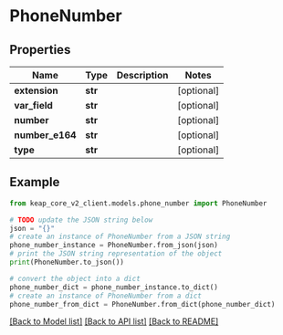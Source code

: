 # PhoneNumber


## Properties

Name | Type | Description | Notes
------------ | ------------- | ------------- | -------------
**extension** | **str** |  | [optional] 
**var_field** | **str** |  | [optional] 
**number** | **str** |  | [optional] 
**number_e164** | **str** |  | [optional] 
**type** | **str** |  | [optional] 

## Example

```python
from keap_core_v2_client.models.phone_number import PhoneNumber

# TODO update the JSON string below
json = "{}"
# create an instance of PhoneNumber from a JSON string
phone_number_instance = PhoneNumber.from_json(json)
# print the JSON string representation of the object
print(PhoneNumber.to_json())

# convert the object into a dict
phone_number_dict = phone_number_instance.to_dict()
# create an instance of PhoneNumber from a dict
phone_number_from_dict = PhoneNumber.from_dict(phone_number_dict)
```
[[Back to Model list]](../README.md#documentation-for-models) [[Back to API list]](../README.md#documentation-for-api-endpoints) [[Back to README]](../README.md)


